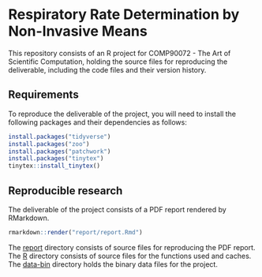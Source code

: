 
<!-- README.md is generated from README.Rmd. Please edit that file -->

# Respiratory Rate Determination by Non-Invasive Means

This repository consists of an R project for COMP90072 - The Art of
Scientific Computation, holding the source files for reproducing the
deliverable, including the code files and their version history.

## Requirements

To reproduce the deliverable of the project, you will need to install
the following packages and their dependencies as follows:

``` r
install.packages("tidyverse")
install.packages("zoo")
install.packages("patchwork")
install.packages("tinytex")
tinytex::install_tinytex()
```

## Reproducible research

The deliverable of the project consists of a PDF report rendered by
RMarkdown.

``` r
rmarkdown::render("report/report.Rmd")
```

The [report](https://github.com/szmsu2011/comp90072/tree/main/report)
directory consists of source files for reproducing the PDF report. The
[R](https://github.com/szmsu2011/comp90072/tree/main/R) directory
consists of source files for the functions used and caches. The
[data-bin](https://github.com/szmsu2011/comp90072/tree/main/data-bin)
directory holds the binary data files for the project.
